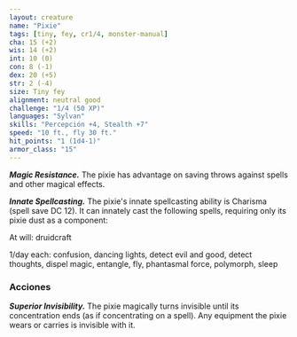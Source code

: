 ```yaml
---
layout: creature
name: "Pixie"
tags: [tiny, fey, cr1/4, monster-manual]
cha: 15 (+2)
wis: 14 (+2)
int: 10 (0)
con: 8 (-1)
dex: 20 (+5)
str: 2 (-4)
size: Tiny fey
alignment: neutral good
challenge: "1/4 (50 XP)"
languages: "Sylvan"
skills: "Percepción +4, Stealth +7"
speed: "10 ft., fly 30 ft."
hit_points: "1 (1d4-1)"
armor_class: "15"
---
```


***Magic Resistance.*** The pixie has advantage on saving throws against spells and other magical effects.

***Innate Spellcasting.*** The pixie's innate spellcasting ability is Charisma (spell save DC 12). It can innately cast the following spells, requiring only its pixie dust as a component:

At will: druidcraft

1/day each: confusion, dancing lights, detect evil and good, detect thoughts, dispel magic, entangle, fly, phantasmal force, polymorph, sleep

### Acciones

***Superior Invisibility.*** The pixie magically turns invisible until its concentration ends (as if concentrating on a spell). Any equipment the pixie wears or carries is invisible with it.